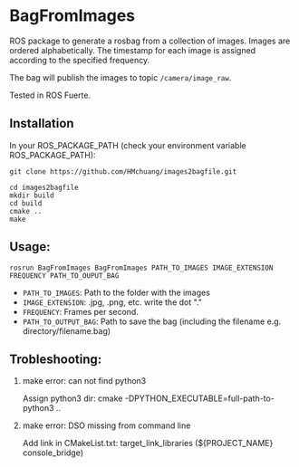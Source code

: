# BagFromImages

ROS package to generate a rosbag from a collection of images. Images are ordered alphabetically. The timestamp for each image is assigned according to the specified frequency. 

The bag will publish the images to topic `/camera/image_raw`.

Tested in ROS Fuerte.

## Installation

In your ROS_PACKAGE_PATH (check your environment variable ROS_PACKAGE_PATH):

    git clone https://github.com/HMchuang/images2bagfile.git
    
    cd images2bagfile
    mkdir build
    cd build
    cmake ..
    make

## Usage:

    rosrun BagFromImages BagFromImages PATH_TO_IMAGES IMAGE_EXTENSION FREQUENCY PATH_TO_OUPUT_BAG
  
 - `PATH_TO_IMAGES`: Path to the folder with the images
 - `IMAGE_EXTENSION`: .jpg, .png, etc. write the dot "."
 - `FREQUENCY`: Frames per second.
 - `PATH_TO_OUTPUT_BAG`: Path to save the bag (including the filename e.g. directory/filename.bag)
 
## Trobleshooting:
1. make error: can not find python3 
   
   Assign python3 dir: cmake -DPYTHON_EXECUTABLE=full-path-to-python3 .. 
 
2. make error: DSO missing from command line

   Add link in CMakeList.txt: target_link_libraries (${PROJECT_NAME} console_bridge)
